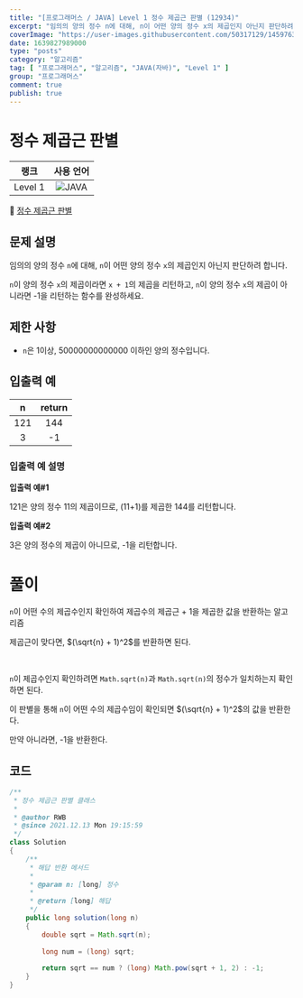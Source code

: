 ```yaml
---
title: "[프로그래머스 / JAVA] Level 1 정수 제곱근 판별 (12934)"
excerpt: "임의의 양의 정수 n에 대해, n이 어떤 양의 정수 x의 제곱인지 아닌지 판단하려 합니다. n이 양의 정수 x의 제곱이라면 x + 1의 제곱을 리턴하고, n이 양의 정수 x의 제곱이 아니라면 -1을 리턴하는 함수를 완성하세요."
coverImage: "https://user-images.githubusercontent.com/50317129/145976356-6b5d1430-31c0-4c34-829e-6be8f747ab19.png"
date: 1639827989000
type: "posts"
category: "알고리즘"
tag: [ "프로그래머스", "알고리즘", "JAVA(자바)", "Level 1" ]
group: "프로그래머스"
comment: true
publish: true
---
```


# 정수 제곱근 판별

|  랭크   |                                                      사용 언어                                                      |
| :-----: | :-----------------------------------------------------------------------------------------------------------------: |
| Level 1 | ![JAVA](https://shields.io/badge/java-JDK%2011-lightgray?logo=java&style=plastic&logoColor=white&labelColor=orange) |

🔗 [정수 제곱근 판별](https://programmers.co.kr/learn/courses/30/lessons/12934)





## 문제 설명

임의의 양의 정수 `n`에 대해, `n`이 어떤 양의 정수 `x`의 제곱인지 아닌지 판단하려 합니다.

`n`이 양의 정수 `x`의 제곱이라면 `x + 1`의 제곱을 리턴하고, `n`이 양의 정수 `x`의 제곱이 아니라면 -1을 리턴하는 함수를 완성하세요.





## 제한 사항

* `n`은 1이상, 50000000000000 이하인 양의 정수입니다.





## 입출력 예

|   n   | return |
| :---: | :----: |
|  121  |  144   |
|   3   |   -1   |



### 입출력 예 설명

**입출력 예#1**

121은 양의 정수 11의 제곱이므로, (11+1)를 제곱한 144를 리턴합니다.

**입출력 예#2**

3은 양의 정수의 제곱이 아니므로, -1을 리턴합니다.










# 풀이

`n`이 어떤 수의 제곱수인지 확인하여 제곱수의 제곱근 + 1을 제곱한 값을 반환하는 알고리즘

제곱근이 맞다면, $(\sqrt{n} + 1)^2$를 반환하면 된다.

<br />

`n`이 제곱수인지 확인하려면 `Math.sqrt(n)`과 `Math.sqrt(n)`의 정수가 일치하는지 확인하면 된다.

이 판별을 통해 `n`이 어떤 수의 제곱수임이 확인되면 $(\sqrt{n} + 1)^2$의 값을 반환한다.

만약 아니라면, -1을 반환한다.





## 코드

``` java
/**
 * 정수 제곱근 판별 클래스
 *
 * @author RWB
 * @since 2021.12.13 Mon 19:15:59
 */
class Solution
{
	/**
	 * 해답 반환 메서드
	 *
	 * @param n: [long] 정수
	 *
	 * @return [long] 해답
	 */
	public long solution(long n)
	{
		double sqrt = Math.sqrt(n);
		
		long num = (long) sqrt;
		
		return sqrt == num ? (long) Math.pow(sqrt + 1, 2) : -1;
	}
}
```